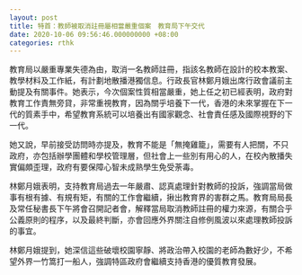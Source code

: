 ```yaml
---
layout: post
title: 特首：教師被取消註冊屬相當嚴重個案　教育局下午交代
date: 2020-10-06 09:56:46.000000000 +08:00
categories: rthk
---
```


教育局以嚴重專業失德為由，取消一名教師註冊，指該名教師在設計的校本教案、教學材料及工作紙，有計劃地散播港獨信息。行政長官林鄭月娥出席行政會議前主動提及有關事件。她表示，今次個案性質相當嚴重，她上任之初已經表明，政府對教育工作責無旁貸，非常重視教育，因為關乎培養下一代，香港的未來掌握在下一代的質素手中，希望教育系統可以培養出有國家觀念、社會責任感及國際視野的下一代。

她又說，早前接受訪問時亦提及，教育不能是「無掩雞籠」，需要有人把關，不只政府，亦包括辦學團體和學校管理層，但社會上一些別有用心的人，在校內散播失實偏頗歪理，政府有要保障心智未成熟學生免受荼毒。 

林鄭月娥表明，支持教育局過去一年嚴肅、認真處理針對教師的投訴，強調當局做事有根有據、有規有矩，有關的工作會繼續，揪出教育界的害群之馬。教育局局長及常任秘書長下午將會召開記者會，解釋當局取消教師註冊的權力來源，有關合乎公義原則的程序，以及最終判斷，亦會回應外界關注自修例風波以來處理教師投訴的事宜。

林鄭月娥提到，她深信這些破壞校園寧靜、將政治帶入校園的老師為數好少，不希望外界一竹篙打一船人，強調特區政府會繼續支持香港的優質教育發展。
